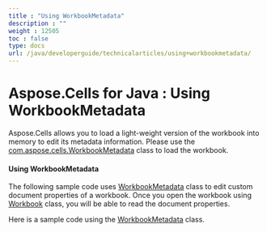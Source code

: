 ```yaml
---
title : "Using WorkbookMetadata" 
description : "" 
weight : 12505 
toc : false
type: docs
url: /java/developerguide/technicalarticles/using+workbookmetadata/
---
```


# Aspose.Cells for Java : Using WorkbookMetadata


Aspose.Cells allows you to load a light-weight version of the workbook into memory to edit its metadata information. Please use the [com.aspose.cells.WorkbookMetadata](https://apireference.aspose.com/java/cells/com.aspose.cells/WorkbookMetadata) class to load the workbook.

#### Using WorkbookMetadata

The following sample code uses [WorkbookMetadata](https://apireference.aspose.com/java/cells/com.aspose.cells/WorkbookMetadata) class to edit custom document properties of a workbook. Once you open the workbook using [Workbook](https://apireference.aspose.com/java/cells/com.aspose.cells/Workbook) class, you will be able to read the document properties.

Here is a sample code using the [WorkbookMetadata](https://apireference.aspose.com/java/cells/com.aspose.cells/WorkbookMetadata) class.



